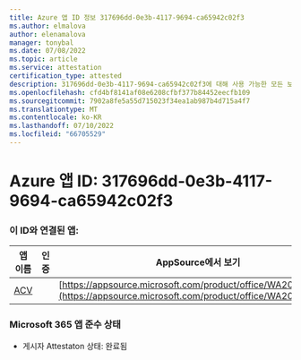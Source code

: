 ```yaml
---
title: Azure 앱 ID 정보 317696dd-0e3b-4117-9694-ca65942c02f3
ms.author: elmalova
author: elenamalova
manager: tonybal
ms.date: 07/08/2022
ms.topic: article
ms.service: attestation
certification_type: attested
description: 317696dd-0e3b-4117-9694-ca65942c02f3에 대해 사용 가능한 모든 보안 및 규정 준수 정보입니다.
ms.openlocfilehash: cfd4bf8141af08e6208cfbf377b84452eecfb109
ms.sourcegitcommit: 7902a8fe5a55d715023f34ea1ab987b4d715a4f7
ms.translationtype: MT
ms.contentlocale: ko-KR
ms.lasthandoff: 07/10/2022
ms.locfileid: "66705529"
---
```

# <a name="azure-app-id-317696dd-0e3b-4117-9694-ca65942c02f3"></a>Azure 앱 ID: 317696dd-0e3b-4117-9694-ca65942c02f3


### <a name="apps-associated-with-this-id"></a>이 ID와 연결된 앱:
| **앱 이름** | **인증** | **AppSource에서 보기** |
|--------------|---------------|-----------------------|
| [ACV](../forward/WA200004237.md) |  | [https://appsource.microsoft.com/product/office/WA200004237](https://appsource.microsoft.com/product/office/WA200004237) |

### <a name="microsoft-365-app-compliance-status"></a>Microsoft 365 앱 준수 상태
- 게시자 Attestaton 상태: 완료됨
